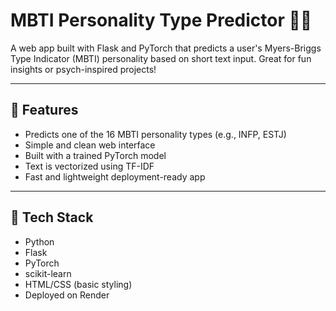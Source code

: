 # MBTI Personality Type Predictor 🧠✨

A web app built with Flask and PyTorch that predicts a user's Myers-Briggs Type Indicator (MBTI) personality based on short text input. Great for fun insights or psych-inspired projects!

---

## 🚀 Features

- Predicts one of the 16 MBTI personality types (e.g., INFP, ESTJ)
- Simple and clean web interface
- Built with a trained PyTorch model
- Text is vectorized using TF-IDF
- Fast and lightweight deployment-ready app

---

## 🧰 Tech Stack

- Python
- Flask
- PyTorch
- scikit-learn
- HTML/CSS (basic styling)
- Deployed on Render
